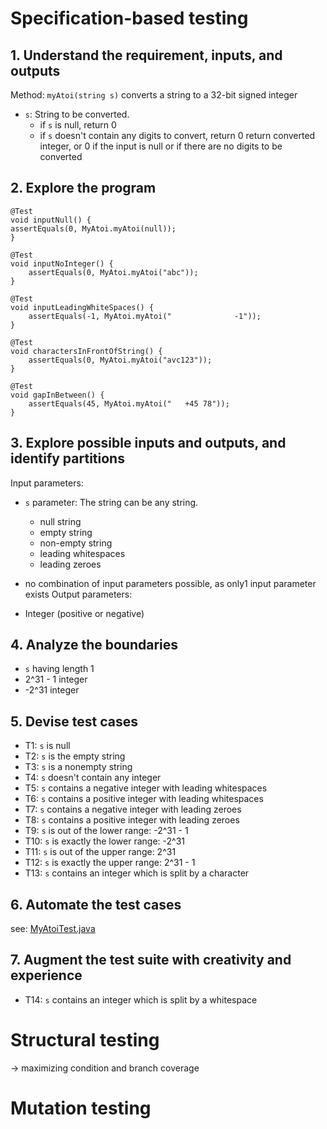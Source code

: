 # Specification-based testing

## 1. Understand the requirement, inputs, and outputs

Method: `myAtoi(string s)`
converts a string to a 32-bit signed integer

- `s`: String to be converted.
    - if `s` is null, return 0
    - if `s` doesn't contain any digits to convert, return 0
      return converted integer, or 0 if the input is null or if there are no digits to be converted

## 2. Explore the program

```
@Test
void inputNull() {
assertEquals(0, MyAtoi.myAtoi(null));
}

@Test
void inputNoInteger() {
    assertEquals(0, MyAtoi.myAtoi("abc"));
}

@Test
void inputLeadingWhiteSpaces() {
    assertEquals(-1, MyAtoi.myAtoi("              -1"));
}

@Test
void charactersInFrontOfString() {
    assertEquals(0, MyAtoi.myAtoi("avc123"));
}

@Test
void gapInBetween() {
    assertEquals(45, MyAtoi.myAtoi("   +45 78"));
}
```

## 3. Explore possible inputs and outputs, and identify partitions
Input parameters:
- `s` parameter: The string can be any string.
  - null string
  - empty string
  - non-empty string
  - leading whitespaces
  - leading zeroes
  
- no combination of input parameters possible, as only1 input parameter exists
Output parameters:
-  Integer (positive or negative)

## 4. Analyze the boundaries
- `s` having length 1
- 2^31 - 1 integer
- -2^31 integer

## 5. Devise test cases
- T1: `s` is null
- T2: `s` is the empty string
- T3: `s` is a nonempty string
- T4: `s` doesn't contain any integer
- T5: `s` contains a negative integer with leading whitespaces
- T6: `s` contains a positive integer with leading whitespaces
- T7: `s` contains a negative integer with leading zeroes
- T8: `s` contains a positive integer with leading zeroes
- T9: `s` is out of the lower range: -2^31 - 1
- T10: `s` is exactly the lower range: -2^31
- T11: `s` is out of the upper range: 2^31
- T12: `s` is exactly the upper range: 2^31 - 1
- T13: `s` contains an integer which is split by a character

## 6. Automate the test cases
see: [MyAtoiTest.java](src/test/java/zest/MyAtoiTest.java)

## 7. Augment the test suite with creativity and experience
- T14: `s` contains an integer which is split by a whitespace




# Structural testing

-> maximizing condition and branch coverage

# Mutation testing